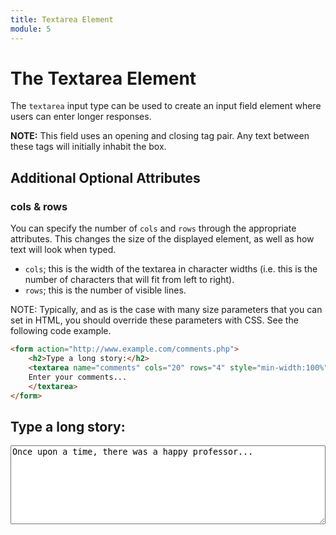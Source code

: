 ```yaml
---
title: Textarea Element
module: 5
---
```


# The Textarea Element

The `textarea` input type can be used to create an input field element where users can enter longer responses.

**NOTE:** This field uses an opening and closing tag pair. Any text between these tags will initially inhabit the box.


## Additional Optional Attributes

### cols & rows

You can specify the number of `cols` and `rows` through the appropriate attributes. This changes the size of the displayed element, as well as how text will look when typed.

- `cols`; this is the width of the textarea in character widths (i.e. this is the number of characters that will fit from left to right).
- `rows`; this is the number of visible lines.

NOTE: Typically, and as is the case with many size parameters that you can set in HTML, you should override these parameters with CSS. See the following code example.


```html
<form action="http://www.example.com/comments.php">
    <h2>Type a long story:</h2>
    <textarea name="comments" cols="20" rows="4" style="min-width:100%">
    Enter your comments...
    </textarea>
</form>
```

<div class="displayed_code_example">
    <form action="http://www.example.com/comments.php">
    <h2>Type a long story:</h2>
    <textarea name="comments" cols="20" rows="8" style="min-width:100%">Once upon a time, there was a happy professor...</textarea>
    </form>
</div>
